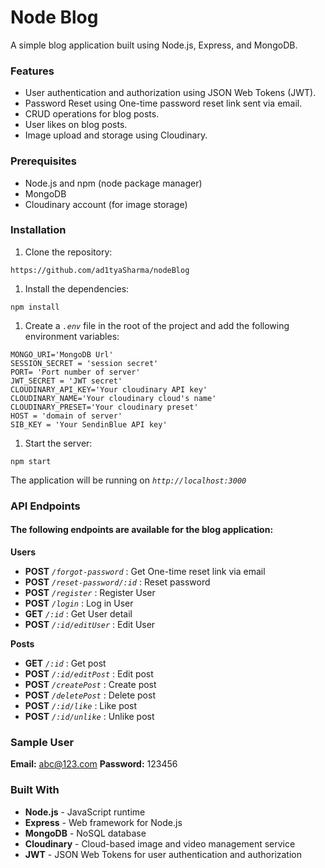 # Node Blog
A simple blog application built using Node.js, Express, and MongoDB.

### Features
* User authentication and authorization using JSON Web Tokens (JWT).
* Password Reset using One-time password reset link sent via email.
* CRUD operations for blog posts.
* User likes on blog posts.
* Image upload and storage using Cloudinary.

### Prerequisites
* Node.js and npm (node package manager)
* MongoDB
* Cloudinary account (for image storage)

### Installation
1. Clone the repository:
```
https://github.com/ad1tyaSharma/nodeBlog
```
1. Install the dependencies:
```
npm install
```
1. Create a _`.env`_ file in the root of the project and add the following environment variables:
```
MONGO_URI='MongoDB Url'
SESSION_SECRET = 'session secret'
PORT= 'Port number of server'
JWT_SECRET = 'JWT secret'
CLOUDINARY_API_KEY='Your cloudinary API key'
CLOUDINARY_NAME='Your cloudinary cloud's name'
CLOUDINARY_PRESET='Your cloudinary preset'
HOST = 'domain of server'
SIB_KEY = 'Your SendinBlue API key'
```
1. Start the server:
```
npm start
```
The application will be running on *`http://localhost:3000`*

### API Endpoints

#### The following endpoints are available for the blog application:
**Users**
* **POST** *`/forgot-password`* : Get One-time reset link via email
* **POST** *`/reset-password/:id`* : Reset password
* **POST** *`/register`* : Register User
* **POST** *`/login`* : Log in User
* **GET** *`/:id`* : Get User detail
* **POST** *`/:id/editUser`* : Edit User

**Posts**
* **GET** *`/:id`* : Get post
* **POST** *`/:id/editPost`* : Edit post
* **POST** *`/createPost`* : Create post
* **POST** *`/deletePost`* : Delete post
* **POST** *`/:id/like`* : Like post
* **POST** *`/:id/unlike`* : Unlike post

### Sample User
**Email:** abc@123.com
**Password:** 123456

### Built With
* **Node.js** - JavaScript runtime
* **Express** - Web framework for Node.js
* **MongoDB** - NoSQL database
* **Cloudinary** - Cloud-based image and video management service
* **JWT** - JSON Web Tokens for user authentication and authorization
